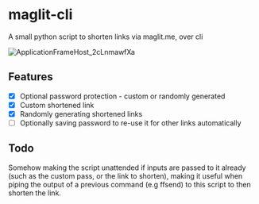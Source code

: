 # maglit-cli
A small python script to shorten links via maglit.me, over cli

![ApplicationFrameHost_2cLnmawfXa](https://user-images.githubusercontent.com/83690012/236680834-96e3ed9f-4f30-44f6-9b9e-deddb0872553.png)


## Features 

- [x] Optional password protection - custom or randomly generated 
- [x] Custom shortened link
- [x] Randomly generating shortened links
- [ ] Optionally saving password to re-use it for other links automatically

## Todo

Somehow making the script unattended if inputs are passed to it already (such as the custom pass, or the link to shorten), making it useful when piping the output of a previous command (e.g ffsend) to this script to then shorten the link.
